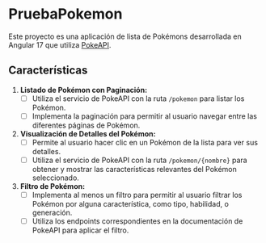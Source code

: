 # PruebaPokemon

Este proyecto es una aplicación de lista de Pokémons desarrollada en Angular 17 que utiliza [PokeAPI](https://pokeapi.co/api/v2/).

## Características

1. **Listado de Pokémon con Paginación:**
   - [ ] Utiliza el servicio de PokeAPI con la ruta `/pokemon` para listar los Pokémon.
   - [ ] Implementa la paginación para permitir al usuario navegar entre las diferentes páginas de Pokémon.

2. **Visualización de Detalles del Pokémon:**
   - [ ] Permite al usuario hacer clic en un Pokémon de la lista para ver sus detalles.
   - [ ] Utiliza el servicio de PokeAPI con la ruta `/pokemon/{nombre}` para obtener y mostrar las características relevantes del Pokémon seleccionado.

3. **Filtro de Pokémon:**
   - [ ] Implementa al menos un filtro para permitir al usuario filtrar los Pokémon por alguna característica, como tipo, habilidad, o generación.
   - [ ] Utiliza los endpoints correspondientes en la documentación de PokeAPI para aplicar el filtro.
